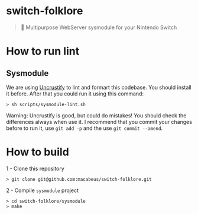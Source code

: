 # switch-folklore
> 🧙 Multipurpose WebServer sysmodule for your Nintendo Switch

# How to run lint

## Sysmodule

We are using [Uncrustify](https://github.com/uncrustify/uncrustify) to lint and formart this codebase. You should install it before.
After that you could run it using this command:

```
> sh scripts/sysmodule-lint.sh
```

Warning: Uncrustify is good, but could do mistakes! You should check the differences always when use it. I recommend that you commit your changes before to run it, use `git add -p` and the use `git commit --amend`.

# How to build

1 - Clone this repository

```
> git clone git@github.com:macabeus/switch-folklore.git
```

2 - Compile `sysmodule` project

```
> cd switch-folklore/sysmodule
> make
```
